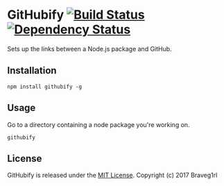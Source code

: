 # GitHubify [![Build Status](https://travis-ci.org/braveg1rl/githubify.png?branch=master)](https://travis-ci.org/braveg1rl/githubify) [![Dependency Status](https://david-dm.org/braveg1rl/githubify.png)](https://david-dm.org/braveg1rl/githubify)

Sets up the links between a Node.js package and GitHub.

## Installation

```
npm install githubify -g
```

## Usage

Go to a directory containing a node package you're working on.

```
githubify

```

## License

GitHubify is released under the [MIT License](http://opensource.org/licenses/MIT).
Copyright (c) 2017 Braveg1rl
